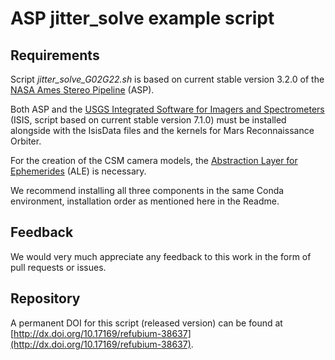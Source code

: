 # ASP jitter\_solve example script

## Requirements

Script *jitter_solve_G02G22.sh* is based on current stable version 3.2.0 of the [NASA Ames Stereo Pipeline](https://github.com/NeoGeographyToolkit/StereoPipeline) (ASP).

Both ASP and the [USGS Integrated Software for Imagers and Spectrometers](https://zenodo.org/record/7106128) (ISIS, script based on current stable version 7.1.0) must be installed alongside with the IsisData files and the kernels for Mars Reconnaissance Orbiter.

For the creation of the CSM camera models, the [Abstraction Layer for Ephemerides](https://github.com/DOI-USGS/ale) (ALE) is necessary.

We recommend installing all three components in the same Conda environment, installation order as mentioned here in the Readme.

## Feedback

We would very much appreciate any feedback to this work in the form of pull requests or issues.

## Repository

A permanent DOI for this script (released version) can be found at [http://dx.doi.org/10.17169/refubium-38637](http://dx.doi.org/10.17169/refubium-38637).
